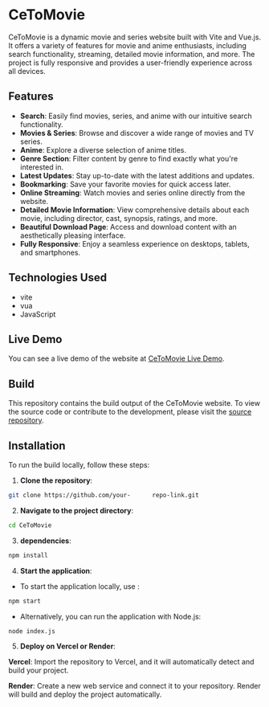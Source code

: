 # CeToMovie

CeToMovie is a dynamic movie and series website built with Vite and Vue.js. It offers a variety of features for movie and anime enthusiasts, including search functionality, streaming, detailed movie information, and more. The project is fully responsive and provides a user-friendly experience across all devices.

## Features

- **Search**: Easily find movies, series, and anime with our intuitive search functionality.
- **Movies & Series**: Browse and discover a wide range of movies and TV series.
- **Anime**: Explore a diverse selection of anime titles.
- **Genre Section**: Filter content by genre to find exactly what you're interested in.
- **Latest Updates**: Stay up-to-date with the latest additions and updates.
- **Bookmarking**: Save your favorite movies for quick access later.
- **Online Streaming**: Watch movies and series online directly from the website.
- **Detailed Movie Information**: View comprehensive details about each movie, including director, cast, synopsis, ratings, and more.
- **Beautiful Download Page**: Access and download content with an aesthetically pleasing interface.
- **Fully Responsive**: Enjoy a seamless experience on desktops, tablets, and smartphones.

## Technologies Used

- vite
- vua
- JavaScript

## Live Demo

You can see a live demo of the website at [CeToMovie Live Demo](https://ceto.onrender.com).

## Build

This repository contains the build output of the CeToMovie website. To view the source code or contribute to the development, please visit the [source repository](https://github.com/your-repo-link).

## Installation

To run the build locally, follow these steps:

1. **Clone the repository**:
```bash
git clone https://github.com/your-      repo-link.git
```
2. **Navigate to the project directory**:

```bash
cd CeToMovie
```
3. **dependencies**:

```bash
npm install
```

4. **Start the application**:

- To start the application locally, use :
```bash
npm start
```

- Alternatively, you can run the application with Node.js:
```bash
node index.js
```

5. **Deploy on Vercel or Render**: 

**Vercel**: Import the repository to Vercel, and it will automatically detect and build your project.

**Render**: Create a new web service and connect it to your repository. Render will build and deploy the project automatically.

